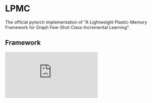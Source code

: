 # LPMC
The official pytorch implementation of "A Lightweight Plastic-Memory Framework for Graph Few-Shot Class-Incremental Learning".

## Framework
![](https://github.com/Oasis-codeweb/LPMC/blob/main/MAMCframework2.pdf)
